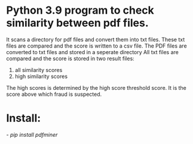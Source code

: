 # Python 3.9 program to check similarity between pdf files.

It scans a directory for pdf  files and convert them into txt files.
These txt files are compared and the score is written to a csv file.
The PDF files are converted to txt files and stored in a seperate directory
All txt files are compared and the score is stored in two  result files:
1. all similarity scores
2. high similarity scores

The high scores is determined by the high score threshold score. It is the score above which fraud is suspected.
# Install:
*- pip install pdfminer*